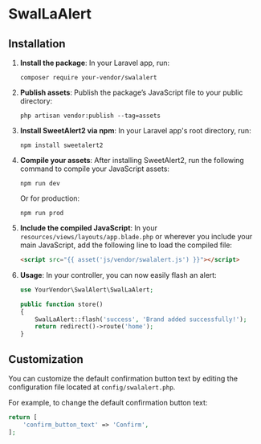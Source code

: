 # SwalLaAlert

## Installation

1. **Install the package**:
   In your Laravel app, run:
    ```
    composer require your-vendor/swalalert
    ```

2. **Publish assets**:
   Publish the package’s JavaScript file to your public directory:
    ```
    php artisan vendor:publish --tag=assets
    ```

3. **Install SweetAlert2 via npm**:
   In your Laravel app's root directory, run:
    ```
    npm install sweetalert2
    ```

4. **Compile your assets**:
   After installing SweetAlert2, run the following command to compile your JavaScript assets:
    ```
    npm run dev
    ```

   Or for production:
    ```
    npm run prod
    ```

5. **Include the compiled JavaScript**:
   In your `resources/views/layouts/app.blade.php` or wherever you include your main JavaScript, add the following line to load the compiled file:
    ```html
    <script src="{{ asset('js/vendor/swalalert.js') }}"></script>
    ```

6. **Usage**:
   In your controller, you can now easily flash an alert:
    ```php
    use YourVendor\SwalAlert\SwalLaAlert;

    public function store()
    {
        SwalLaAlert::flash('success', 'Brand added successfully!');
        return redirect()->route('home');
    }
    ```

## Customization

You can customize the default confirmation button text by editing the configuration file located at `config/swalalert.php`.

For example, to change the default confirmation button text:

```php
return [
    'confirm_button_text' => 'Confirm',
];

